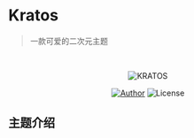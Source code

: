 <h1>Kratos</h1>

> 一款可爱的二次元主题

<br/>

<p align="center">
<img src="https://xiaoyou66.com/wp-content/uploads/2019/10/20191013113909.png" alt="KRATOS"/>
</p>

<p align="center">
<a href="https://xiaoyou66.com"><img alt="Author" src="https://img.shields.io/badge/Author-xiaoyou-red.svg?style=flat-square"/></a>
<img alt="License" src="https://img.shields.io/github/license/xb2016/kratos-pjax.svg?style=flat-square"/>
</p>


## 主题介绍







